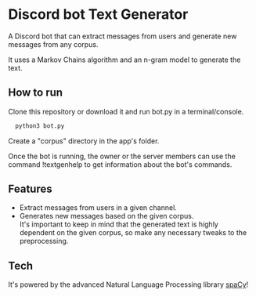# Discord bot Text Generator

A Discord bot that can extract messages from users and generate new messages from any corpus.

It uses a Markov Chains algorithm and an n-gram model to generate the text.

## How to run

Clone this repository or download it and run bot.py in a terminal/console.

```bash
  python3 bot.py
```

Create a "corpus" directory in the app's folder.

Once the bot is running, the owner or the server members can use the command !textgenhelp to get information about the bot's commands.

## Features

- Extract messages from users in a given channel.
- Generates new messages based on the given corpus.
  <br>It's important to keep in mind that the generated text is highly dependent on the given corpus, so make any necessary tweaks to the preprocessing.<br>

## Tech

It's powered by the advanced Natural Language Processing library <a href="https://github.com/explosion/spaCy">spaCy</a>!
